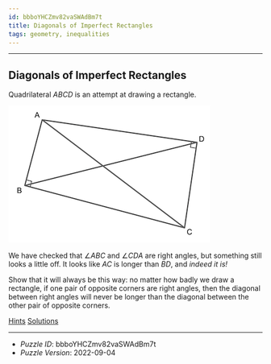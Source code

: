 ```yaml
---
id: bbboYHCZmv82vaSWAdBm7t
title: Diagonals of Imperfect Rectangles
tags: geometry, inequalities
---
```


--------------------------------------------------------------------------------------------

## Diagonals of Imperfect Rectangles

Quadrilateral $ABCD$ is an attempt at drawing a rectangle.

![quadrilateral](figures/bbboYHCZmv82vaSWAdBm7t.png)

We have checked that $\angle ABC$ and $\angle CDA$ are right angles, but something still
looks a little off. It looks like $AC$ is longer than $BD$, and _indeed it is!_

Show that it will always be this way: no matter how badly we draw a rectangle, if one pair
of opposite corners are right angles, then the diagonal between right angles will never be
longer than the diagonal between the other pair of opposite corners.

[Hints](bbboYHCZmv82vaSWAdBm7t-hints.md)
[Solutions](bbboYHCZmv82vaSWAdBm7t-solutions.md)

--------------------------------------------------------------------------------------------

* _Puzzle ID_: bbboYHCZmv82vaSWAdBm7t
* _Puzzle Version_: 2022-09-04
